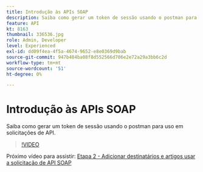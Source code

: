 ```yaml
---
title: Introdução às APIs SOAP
description: Saiba como gerar um token de sessão usando o postman para uso em solicitações de API
feature: API
kt: 8163
thumbnail: 336536.jpg
role: Admin, Developer
level: Experienced
exl-id: dd09f4ea-4f5a-4674-9652-e8e0369d9bab
source-git-commit: 947b484ba08f8d552566d706e2e72a29a3bb6c2d
workflow-type: tm+mt
source-wordcount: '51'
ht-degree: 0%

---
```


# Introdução às APIs SOAP

Saiba como gerar um token de sessão usando o postman para uso em solicitações de API.

>[!VIDEO](https://video.tv.adobe.com/v/336639?quality=12)

Próximo vídeo para assistir: [Etapa 2 - Adicionar destinatários e artigos usar a solicitação de API SOAP](/help/tutorial-use-soap-apis/add-recipients-and-articles-using-soap-api-requests.md)
